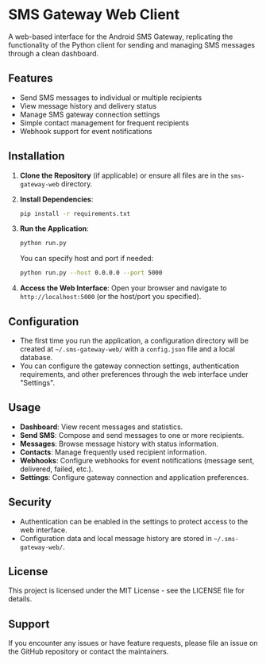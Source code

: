 # SMS Gateway Web Client

A web-based interface for the Android SMS Gateway, replicating the functionality of the Python client for sending and managing SMS messages through a clean dashboard.

## Features

- Send SMS messages to individual or multiple recipients
- View message history and delivery status
- Manage SMS gateway connection settings
- Simple contact management for frequent recipients
- Webhook support for event notifications

## Installation

1. **Clone the Repository** (if applicable) or ensure all files are in the `sms-gateway-web` directory.

2. **Install Dependencies**:
   ```bash
   pip install -r requirements.txt
   ```

3. **Run the Application**:
   ```bash
   python run.py
   ```
   You can specify host and port if needed:
   ```bash
   python run.py --host 0.0.0.0 --port 5000
   ```

4. **Access the Web Interface**:
   Open your browser and navigate to `http://localhost:5000` (or the host/port you specified).

## Configuration

- The first time you run the application, a configuration directory will be created at `~/.sms-gateway-web/` with a `config.json` file and a local database.
- You can configure the gateway connection settings, authentication requirements, and other preferences through the web interface under "Settings".

## Usage

- **Dashboard**: View recent messages and statistics.
- **Send SMS**: Compose and send messages to one or more recipients.
- **Messages**: Browse message history with status information.
- **Contacts**: Manage frequently used recipient information.
- **Webhooks**: Configure webhooks for event notifications (message sent, delivered, failed, etc.).
- **Settings**: Configure gateway connection and application preferences.

## Security

- Authentication can be enabled in the settings to protect access to the web interface.
- Configuration data and local message history are stored in `~/.sms-gateway-web/`.

## License

This project is licensed under the MIT License - see the LICENSE file for details.

## Support

If you encounter any issues or have feature requests, please file an issue on the GitHub repository or contact the maintainers.
